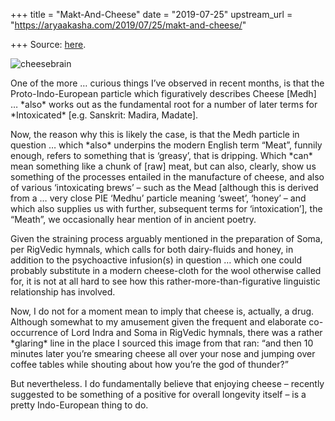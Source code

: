 +++
title = "Makt-And-Cheese"
date = "2019-07-25"
upstream_url = "https://aryaakasha.com/2019/07/25/makt-and-cheese/"

+++
Source: [here](https://aryaakasha.com/2019/07/25/makt-and-cheese/).

![cheesebrain](https://aryaakasha.files.wordpress.com/2019/07/cheesebrain.jpg?w=676)

One of the more … curious things I’ve observed in recent months, is that
the Proto-Indo-European particle which figuratively describes Cheese
\[Medh\] … \*also\* works out as the fundamental root for a number of
later terms for \*Intoxicated\* \[e.g. Sanskrit: Madira, Madate\].

Now, the reason why this is likely the case, is that the Medh particle
in question … which \*also\* underpins the modern English term “Meat”,
funnily enough, refers to something that is ‘greasy’, that is dripping.
Which \*can\* mean something like a chunk of \[raw\] meat, but can also,
clearly, show us something of the processes entailed in the manufacture
of cheese, and also of various ‘intoxicating brews’ – such as the Mead
\[although this is derived from a … very close PIE ‘Medhu’ particle
meaning ‘sweet’, ‘honey’ – and which also supplies us with further,
subsequent terms for ‘intoxication’\], the “Meath”, we occasionally hear
mention of in ancient poetry.

Given the straining process arguably mentioned in the preparation of
Soma, per RigVedic hymnals, which calls for both dairy-fluids and honey,
in addition to the psychoactive infusion(s) in question … which one
could probably substitute in a modern cheese-cloth for the wool
otherwise called for, it is not at all hard to see how this
rather-more-than-figurative linguistic relationship has involved.

Now, I do not for a moment mean to imply that cheese is, actually, a
drug. Although somewhat to my amusement given the frequent and elaborate
co-occurrence of Lord Indra and Soma in RigVedic hymnals, there was a
rather \*glaring\* line in the place I sourced this image from that ran:
“and then 10 minutes later you’re smearing cheese all over your nose and
jumping over coffee tables while shouting about how you’re the god of
thunder?”

But nevertheless. I do fundamentally believe that enjoying cheese –
recently suggested to be something of a positive for overall longevity
itself – is a pretty Indo-European thing to do.
